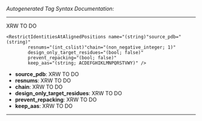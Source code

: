 _Autogenerated Tag Syntax Documentation:_

---
XRW TO DO

```
<RestrictIdentitiesAtAlignedPositions name="(string)"source_pdb="(string)"
        resnums="(int_cslist)"chain="(non_negative_integer; 1)"
        design_only_target_residues="(bool; false)"
        prevent_repacking="(bool; false)"
        keep_aas="(string; ACDEFGHIKLMNPQRSTVWY)" />
```

-   **source_pdb**: XRW TO DO
-   **resnums**: XRW TO DO
-   **chain**: XRW TO DO
-   **design_only_target_residues**: XRW TO DO
-   **prevent_repacking**: XRW TO DO
-   **keep_aas**: XRW TO DO

---
